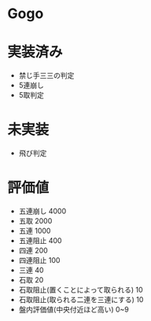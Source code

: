 # Gogo

# 実装済み

+ 禁じ手三三の判定
+ 5連崩し
+ 5取判定

# 未実装

+ 飛び判定

# 評価値
+ 五連崩し 4000
+ 五取 2000
+ 五連 1000
+ 五連阻止 400
+ 四連 200
+ 四連阻止 100
+ 三連 40
+ 石取 20
+ 石取阻止(置くことによって取られる) 10
+ 石取阻止(取られる二連を三連にする) 10
+ 盤内評価値(中央付近ほど高い) 0~9
